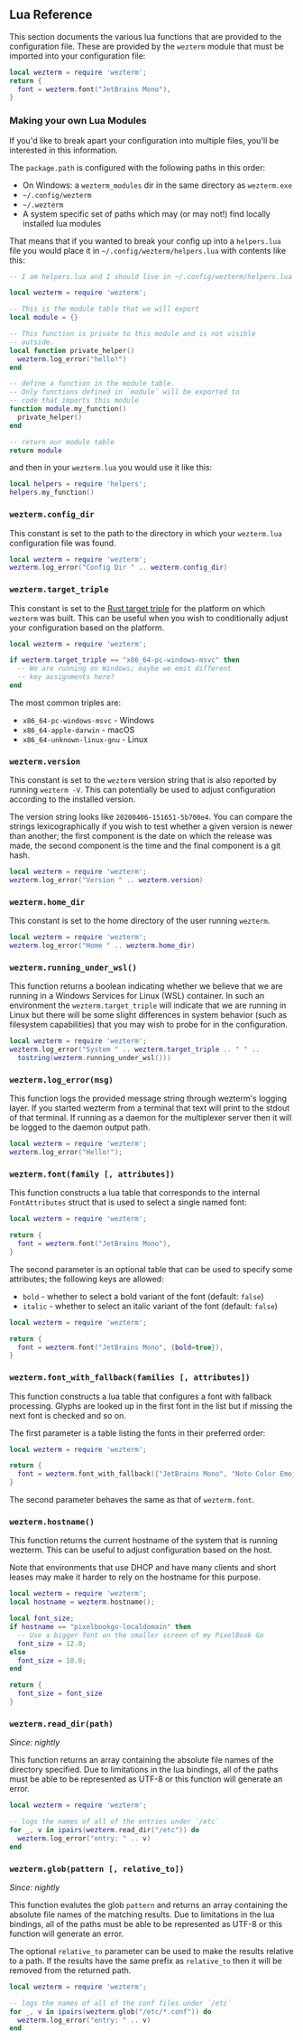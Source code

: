 ## Lua Reference

This section documents the various lua functions that are provided to
the configuration file.  These are provided by the `wezterm` module that
must be imported into your configuration file:

```lua
local wezterm = require 'wezterm';
return {
  font = wezterm.font("JetBrains Mono"),
}
```

### Making your own Lua Modules

If you'd like to break apart your configuration into multiple files, you'll
be interested in this information.

The `package.path` is configured with the following paths in this order:

* On Windows: a `wezterm_modules` dir in the same directory as `wezterm.exe`
* `~/.config/wezterm`
* `~/.wezterm`
* A system specific set of paths which may (or may not!) find locally installed lua modules

That means that if you wanted to break your config up into a `helpers.lua` file
you would place it in `~/.config/wezterm/helpers.lua` with contents like this:

```lua
-- I am helpers.lua and I should live in ~/.config/wezterm/helpers.lua

local wezterm = require 'wezterm';

-- This is the module table that we will export
local module = {}

-- This function is private to this module and is not visible
-- outside.
local function private_helper()
  wezterm.log_error("hello!")
end

-- define a function in the module table.
-- Only functions defined in `module` will be exported to
-- code that imports this module
function module.my_function()
  private_helper()
end

-- return our module table
return module
```

and then in your `wezterm.lua`
you would use it like this:

```lua
local helpers = require 'helpers';
helpers.my_function()
```

### `wezterm.config_dir`

This constant is set to the path to the directory in which your `wezterm.lua`
configuration file was found.

```lua
local wezterm = require 'wezterm';
wezterm.log_error("Config Dir " .. wezterm.config_dir)
```

### `wezterm.target_triple`

This constant is set to the [Rust target
triple](https://forge.rust-lang.org/release/platform-support.html) for the
platform on which `wezterm` was built.  This can be useful when you wish to
conditionally adjust your configuration based on the platform.

```lua
local wezterm = require 'wezterm';

if wezterm.target_triple == "x86_64-pc-windows-msvc" then
  -- We are running on Windows; maybe we emit different
  -- key assignments here?
end
```

The most common triples are:

* `x86_64-pc-windows-msvc` - Windows
* `x86_64-apple-darwin` - macOS
* `x86_64-unknown-linux-gnu` - Linux

### `wezterm.version`

This constant is set to the `wezterm` version string that is also reported
by running `wezterm -V`.  This can potentially be used to adjust configuration
according to the installed version.

The version string looks like `20200406-151651-5b700e4`.  You can compare the
strings lexicographically if you wish to test whether a given version is newer
than another; the first component is the date on which the release was made,
the second component is the time and the final component is a git hash.

```lua
local wezterm = require 'wezterm';
wezterm.log_error("Version " .. wezterm.version)
```

### `wezterm.home_dir`

This constant is set to the home directory of the user running `wezterm`.

```lua
local wezterm = require 'wezterm';
wezterm.log_error("Home " .. wezterm.home_dir)
```

### `wezterm.running_under_wsl()`

This function returns a boolean indicating whether we believe that we are
running in a Windows Services for Linux (WSL) container.  In such an
environment the `wezterm.target_triple` will indicate that we are running in
Linux but there will be some slight differences in system behavior (such as
filesystem capabilities) that you may wish to probe for in the configuration.

```lua
local wezterm = require 'wezterm';
wezterm.log_error("System " .. wezterm.target_triple .. " " ..
  tostring(wezterm.running_under_wsl()))
```

### `wezterm.log_error(msg)`

This function logs the provided message string through wezterm's logging layer.
If you started wezterm from a terminal that text will print to the stdout of
that terminal.  If running as a daemon for the multiplexer server then it will
be logged to the daemon output path.

```lua
local wezterm = require 'wezterm';
wezterm.log_error("Hello!");
```

### `wezterm.font(family [, attributes])`

This function constructs a lua table that corresponds to the internal `FontAttributes`
struct that is used to select a single named font:

```lua
local wezterm = require 'wezterm';

return {
  font = wezterm.font("JetBrains Mono"),
}
```

The second parameter is an optional table that can be used to specify some
attributes; the following keys are allowed:

* `bold` - whether to select a bold variant of the font (default: `false`)
* `italic` - whether to select an italic variant of the font (default: `false`)

```lua
local wezterm = require 'wezterm';

return {
  font = wezterm.font("JetBrains Mono", {bold=true}),
}
```

### `wezterm.font_with_fallback(families [, attributes])`

This function constructs a lua table that configures a font with fallback processing.
Glyphs are looked up in the first font in the list but if missing the next font is
checked and so on.

The first parameter is a table listing the fonts in their preferred order:

```lua
local wezterm = require 'wezterm';

return {
  font = wezterm.font_with_fallback({"JetBrains Mono", "Noto Color Emoji"}),
}
```

The second parameter behaves the same as that of `wezterm.font`.

### `wezterm.hostname()`

This function returns the current hostname of the system that is running wezterm.
This can be useful to adjust configuration based on the host.

Note that environments that use DHCP and have many clients and short leases may
make it harder to rely on the hostname for this purpose.

```lua
local wezterm = require 'wezterm';
local hostname = wezterm.hostname();

local font_size;
if hostname == "pixelbookgo-localdomain" then
  -- Use a bigger font on the smaller screen of my PixelBook Go
  font_size = 12.0;
else
  font_size = 10.0;
end

return {
  font_size = font_size
}
```

### `wezterm.read_dir(path)`

*Since: nightly*

This function returns an array containing the absolute file names of the
directory specified.  Due to limitations in the lua bindings, all of the paths
must be able to be represented as UTF-8 or this function will generate an
error.

```lua
local wezterm = require 'wezterm';

-- logs the names of all of the entries under `/etc`
for _, v in ipairs(wezterm.read_dir("/etc")) do
  wezterm.log_error("entry: " .. v)
end
```

### `wezterm.glob(pattern [, relative_to])`

*Since: nightly*

This function evalutes the glob `pattern` and returns an array containing the
absolute file names of the matching results.  Due to limitations in the lua
bindings, all of the paths must be able to be represented as UTF-8 or this
function will generate an error.

The optional `relative_to` parameter can be used to make the results relative
to a path.  If the results have the same prefix as `relative_to` then it will
be removed from the returned path.

```lua
local wezterm = require 'wezterm';

-- logs the names of all of the conf files under `/etc`
for _, v in ipairs(wezterm.glob("/etc/*.conf")) do
  wezterm.log_error("entry: " .. v)
end
```

